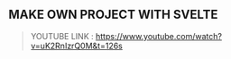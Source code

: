 ## MAKE OWN PROJECT WITH SVELTE

> YOUTUBE LINK : https://www.youtube.com/watch?v=uK2RnIzrQ0M&t=126s